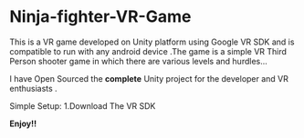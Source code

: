 # Ninja-fighter-VR-Game
This is a VR game developed on Unity platform using Google VR SDK and is compatible to run with any android device .The game is a simple VR Third Person shooter game in which there are various levels and hurdles...



I have Open Sourced the **complete** Unity project for the developer and VR enthusiasts .


Simple Setup:
      1.Download The VR SDK







**Enjoy!!**
